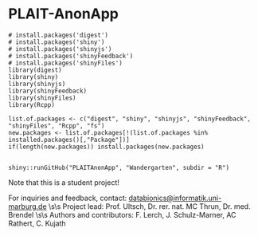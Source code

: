 # PLAIT-AnonApp

```{r}
# install.packages('digest')
# install.packages('shiny')
# install.packages('shinyjs')
# install.packages('shinyFeedback')
# install.packages('shinyFiles')
library(digest)
library(shiny)
library(shinyjs)
library(shinyFeedback)
library(shinyFiles)
library(Rcpp)

list.of.packages <- c("digest", "shiny", "shinyjs", "shinyFeedback", "shinyFiles", "Rcpp", "fs")
new.packages <- list.of.packages[!(list.of.packages %in% installed.packages()[,"Package"])]
if(length(new.packages)) install.packages(new.packages)


shiny::runGitHub("PLAITAnonApp", "Wandergarten", subdir = "R")
```

Note that this is a student project!

For inquiries and feedback, contact: databionics@informatik.uni-marburg.de \s\s
Project lead: Prof. Ultsch, Dr. rer. nat. MC Thrun, Dr. med. Brendel \s\s
Authors and contributors: F. Lerch, J. Schulz-Marner, AC Rathert, C. Kujath 
